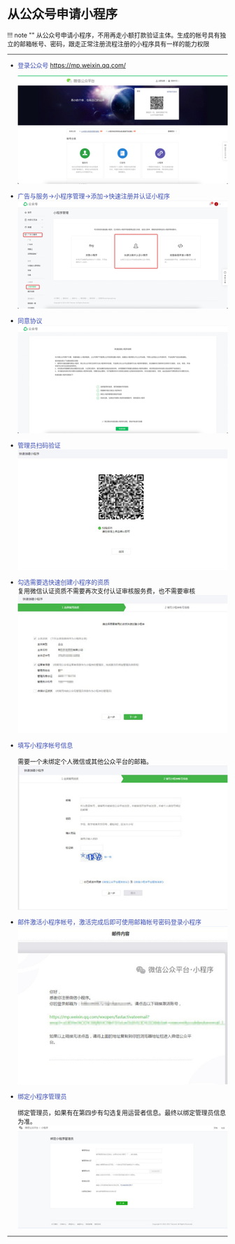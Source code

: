 # 从公众号申请小程序
!!! note ""
    从公众号申请小程序，不用再走小额打款验证主体。生成的帐号具有独立的邮箱帐号、密码，跟走正常注册流程注册的小程序具有一样的能力权限


***

- <font color=#3F51B5>登录公众号</font>
  https://mp.weixin.qq.com/
  
  ![211_001](pic/211_001.png)
  </br>  

- <font color=#3F51B5>广告与服务->小程序管理->添加->快速注册并认证小程序</font>
  ![211_002](pic/211_002.png)
  </br>  
  
- <font color=#3F51B5>同意协议</font>
 ![211_003](pic/211_003.png)
  </br>  
  
- <font color=#3F51B5>管理员扫码验证</font>
 ![211_004](pic/211_004.png)
  </br>  

- <font color=#3F51B5>勾选需要选快速创建小程序的资质</font>
  </br> 
  复用微信认证资质不需要再次支付认证审核服务费，也不需要审核
 ![211_005](pic/211_005.png)
  </br>  
  
- <font color=#3F51B5>填写小程序帐号信息</font>
  </br>  
  需要一个未绑定个人微信或其他公众平台的邮箱。
 ![211_006](pic/211_006.png)
  </br>  
  
- <font color=#3F51B5>邮件激活小程序帐号，激活完成后即可使用邮箱帐号密码登录小程序</font>
 ![211_007](pic/211_007.png)
  </br>  
  
- <font color=#3F51B5>绑定小程序管理员</font>
   </br>  
   绑定管理员，如果有在第四步有勾选复用运营者信息。最终以绑定管理员信息为准。
 ![211_008](pic/211_008.png)
  </br>  
    
***
